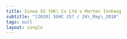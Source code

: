 ```yaml
---
title: Sinwa SS (HK) Co Ltd v Morten Innhaug
subtitle: "[2010] SGHC 157 / 24\_May\_2010"
tags: null
layout: single
---
```


